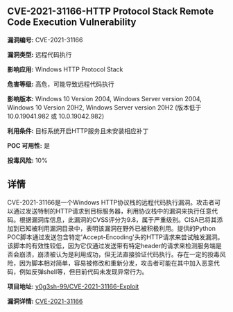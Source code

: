## CVE-2021-31166-HTTP Protocol Stack Remote Code Execution Vulnerability

**漏洞编号:** CVE-2021-31166

**漏洞类型:** 远程代码执行

**影响应用:** Windows HTTP Protocol Stack

**危害等级:** 高危，可能导致远程代码执行

**影响版本:** Windows 10 Version 2004, Windows Server version 2004, Windows 10 Version 20H2, Windows Server version 20H2 (版本低于 10.0.19041.982 或 10.0.19042.982)

**利用条件:** 目标系统开启HTTP服务且未安装相应补丁

**POC 可用性:** 是

**投毒风险:** 10%

## 详情

CVE-2021-31166是一个Windows HTTP协议栈的远程代码执行漏洞。攻击者可以通过发送特制的HTTP请求到目标服务器，利用协议栈中的漏洞来执行任意代码。根据漏洞库信息，此漏洞的CVSS评分为9.8，属于严重级别。CISA已将其添加到已知被利用漏洞目录中，表明该漏洞在野外已被积极利用。提供的Python POC脚本通过发送包含特定'Accept-Encoding'头的HTTP请求来尝试触发漏洞。该脚本的有效性较低，因为它仅通过发送带有特定header的请求来检测服务端是否会崩溃，崩溃被认为是利用成功，但无法直接验证代码执行。存在一定的投毒风险，因为脚本相对简单，容易被修改和重新分发，攻击者可能在其中加入恶意代码，例如反弹shell等，但目前代码未发现异常行为。

**项目地址:** [y0g3sh-99/CVE-2021-31166-Exploit](https://github.com/y0g3sh-99/CVE-2021-31166-Exploit)

**漏洞详情:** [CVE-2021-31166](https://nvd.nist.gov/vuln/detail/CVE-2021-31166)